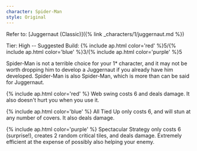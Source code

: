 ```yaml
---
character: Spider-Man
style: Original
---
```

Refer to: [Juggernaut (Classic)]({% link _characters/1/juggernaut.md %})

Tier: High -- Suggested Build: {% include ap.html color='red' %}5/{% include ap.html color='blue' %}3/{% include ap.html color='purple' %}5

Spider-Man is not a terrible choice for your 1* character, and it may not be worth dropping him to develop a Juggernaut if you already have him developed. Spider-Man is also Spider-Man, which is more than can be said for Juggernaut.

{% include ap.html color='red' %} Web swing costs 6 and deals damage. It also doesn't hurt you when you use it.

{% include ap.html color='blue' %} All Tied Up only costs 6, and will stun at any number of covers. It also deals damage. 

{% include ap.html color='purple' %} Spectacular Strategy only costs 6 (surprise!), creates 2 random critical tiles, and deals damage. Extremely efficient at the expense of possibly also helping your enemy.